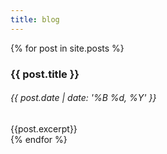 ```yaml
---
title: blog
---
```

<div>
{% for post in site.posts %}
      <div>
      <!-- <a href="{{ post.url }}"> -->
            <h3>{{ post.title }} </h3>
            <h6>{{ post.date | date: '%B %d, %Y' }}</h6>
      <!-- </a> -->
      {{post.excerpt}}
      </div>
{% endfor %}
</div>
